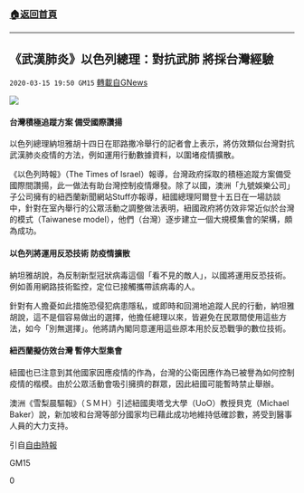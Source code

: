 ###  [:house:返回首頁](https://github.com/ourhimalayas/txt)
---

## 《武漢肺炎》以色列總理：對抗武肺 將採台灣經驗
`2020-03-15 19:50 GM15` [轉載自GNews](https://gnews.org/zh-hant/141860/)

![](https://s3-ap-northeast-1.amazonaws.com/news.guo.offload.media/wp-content/uploads/2020/03/15194035/69-1.jpg)
#### 台灣積極追蹤方案 備受國際讚揚

以色列總理納坦雅胡十四日在耶路撒冷舉行的記者會上表示，將仿效類似台灣對抗武漢肺炎疫情的方法，例如運用行動數據資料，以圍堵疫情擴散。

《以色列時報》（The Times of Israel）報導，台灣政府採取的積極追蹤方案備受國際間讚揚，此一做法有助台灣控制疫情爆發。除了以國，澳洲「九號娛樂公司」子公司擁有的紐西蘭新聞網站Stuff亦報導，紐國總理阿爾登十五日在一場訪談中，針對在室內舉行的公眾活動之調整做法表明，紐國政府將仿效非常近似於台灣的模式（Taiwanese model），他們（台灣）逐步建立一個大規模集會的架構，頗為成功。

#### 以色列將運用反恐技術 防疫情擴散

納坦雅胡說，為反制新型冠狀病毒這個「看不見的敵人」，以國將運用反恐技術。例如善用網路技術監控，定位已接觸攜帶該病毒的人。

針對有人擔憂如此措施恐侵犯病患隱私，或即時和回溯地追蹤人民的行動，納坦雅胡說，這不是個容易做出的選擇，他擔任總理以來，皆避免在民眾間使用這些方法，如今「別無選擇」。他將請內閣同意運用這些原本用於反恐戰爭的數位技術。

#### 紐西蘭擬仿效台灣 暫停大型集會

紐國也已注意到其他國家因應疫情的作為，台灣的公衛因應作為已被譽為如何控制疫情的楷模。由於公眾活動會吸引擁擠的群眾，因此紐國可能暫時禁止舉辦。

澳洲《雪梨晨驅報》（ＳＭＨ）引述紐國奧塔戈大學（UoO）教授貝克（Michael Baker）說，新加坡和台灣等部分國家均已藉此成功地維持低確診數，將受到醫事人員的大力支持。

引自[自由時報](https://news.ltn.com.tw/news/world/paper/1358985)

GM15

0
